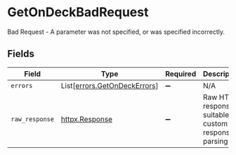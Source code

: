 # GetOnDeckBadRequest

Bad Request - A parameter was not specified, or was specified incorrectly.


## Fields

| Field                                                                  | Type                                                                   | Required                                                               | Description                                                            |
| ---------------------------------------------------------------------- | ---------------------------------------------------------------------- | ---------------------------------------------------------------------- | ---------------------------------------------------------------------- |
| `errors`                                                               | List[[errors.GetOnDeckErrors](../../models/errors/getondeckerrors.md)] | :heavy_minus_sign:                                                     | N/A                                                                    |
| `raw_response`                                                         | [httpx.Response](https://www.python-httpx.org/api/#response)           | :heavy_minus_sign:                                                     | Raw HTTP response; suitable for custom response parsing                |